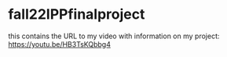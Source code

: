 # fall22IPPfinalproject


this contains the URL to my video with information on my project:
https://youtu.be/HB3TsKQbbg4
